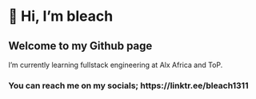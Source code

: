 <h1>👋 Hi, I’m bleach</h1>
<h2>Welcome to my Github page</h2>
<p>I’m currently learning fullstack engineering at Alx Africa and ToP.</p>
<h3>You can reach me on my socials; https://linktr.ee/bleach1311</h3>

<!---
bleach-son-of-odin/bleach-son-of-odin is a ✨ special ✨ repository because its `README.md` (this file) appears on your GitHub profile.
You can click the Preview link to take a look at your changes.
--->
